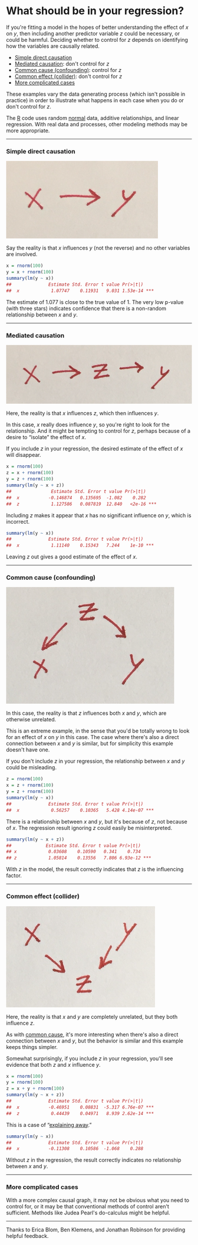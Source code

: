 # What should be in your regression?

If you're fitting a model in the hopes of better understanding the
effect of _x_ on _y_, then including another predictor variable _z_
could be necessary, or could be harmful. Deciding whether to control
for _z_ depends on identifying how the variables are causally related.

 * [Simple direct causation](#direct)
 * [Mediated causation](#mediated): don't control for _z_
 * [Common cause (confounding)](#common_cause): control for _z_
 * [Common effect (collider)](#common_effect): don't control for _z_
 * [More complicated cases](#complicated)

These examples vary the data generating process (which isn't possible
in practice) in order to illustrate what happens in each case when you
do or don't control for _z_.

The [R][] code uses random [normal][] data, additive relationships,
and linear regression. With real data and processes, other modeling
methods may be more appropriate.

[R]: https://www.r-project.org/about.html
[normal]: https://en.wikipedia.org/wiki/Normal_distribution


---

### <a name="direct"></a>Simple direct causation

![x -> y](direct.png)

Say the reality is that _x_ influences _y_ (not the reverse) and no
other variables are involved.

<!-- set.seed(99) -->

```r
x = rnorm(100)
y = x + rnorm(100)
summary(lm(y ~ x))
##              Estimate Std. Error t value Pr(>|t|)
##  x            1.07747    0.11931   9.031 1.53e-14 ***
```

The estimate of 1.077 is close to the true value of 1. The very low
p-value (with three stars) indicates confidence that there is a
non-random relationship between _x_ and _y_.


---

### <a name="mediated"></a>Mediated causation

![x -> z -> y](mediated.png)

Here, the reality is that _x_ influences _z_, which then influences
_y_.

In this case, _x_ really does influence _y_, so you're right to look
for the relationship. And it might be tempting to control for _z_,
perhaps because of a desire to “isolate” the effect of _x_.

If you include _z_ in your regression, the desired estimate of the
effect of _x_ will disappear.

<!-- set.seed(101) -->

```r
x = rnorm(100)
z = x + rnorm(100)
y = z + rnorm(100)
summary(lm(y ~ x + z))
##               Estimate Std. Error t value Pr(>|t|)
##  x           -0.146874   0.135695  -1.082    0.282
##  z            1.127586   0.087819  12.840   <2e-16 ***
```

Including _z_ makes it appear that _x_ has no significant influence on
_y_, which is incorrect.

```r
summary(lm(y ~ x))
##              Estimate Std. Error t value Pr(>|t|)
##  x            1.11140    0.15343   7.244    1e-10 ***
```

Leaving _z_ out gives a good estimate of the effect of _x_.


---

### <a name="common_cause"></a>Common cause (confounding)

![x <- z -> y](common_cause.png)

In this case, the reality is that _z_ influences both _x_ and _y_,
which are otherwise unrelated.

This is an extreme example, in the sense that you'd be totally wrong
to look for an effect of _x_ on _y_ in this case. The case where
there's also a direct connection between _x_ and _y_ is similar, but
for simplicity this example doesn't have one.

If you don't include _z_ in your regression, the relationship between
_x_ and _y_ could be misleading.

<!-- set.seed(103) -->

```r
z = rnorm(100)
x = z + rnorm(100)
y = z + rnorm(100)
summary(lm(y ~ x))
##              Estimate Std. Error t value Pr(>|t|)
##  x            0.56257    0.10365   5.428 4.14e-07 ***
```

There is a relationship between _x_ and _y_, but it's because of _z_,
not because of _x_. The regression result ignoring _z_ could easily be
misinterpreted.

```r
summary(lm(y ~ x + z))
##             Estimate Std. Error t value Pr(>|t|)
## x            0.03608    0.10590   0.341    0.734
## z            1.05814    0.13556   7.806 6.93e-12 ***
```

With _z_ in the model, the result correctly indicates that _z_ is the
influencing factor.


---

### <a name="common_effect"></a>Common effect (collider)

![x -> z <- y](collider.png)

Here, the reality is that _x_ and _y_ are completely unrelated, but
they both influence _z_.

As with [common cause](#common_cause), it's more interesting when
there's also a direct connection between _x_ and _y_, but the behavior
is similar and this example keeps things simpler.

Somewhat surprisingly, if you include _z_ in your regression, you'll
see evidence that both _z_ and _x_ influence _y_.

<!-- set.seed(105) -->

```r
x = rnorm(100)
y = rnorm(100)
z = x + y + rnorm(100)
summary(lm(y ~ x + z))
##              Estimate Std. Error t value Pr(>|t|)
##  x           -0.46951    0.08831  -5.317 6.76e-07 ***
##  z            0.44439    0.04971   8.939 2.62e-14 ***
```

This is a case of “[explaining away][].”

[explaining away]: https://www.researchgate.net/publication/3192123_Explaining_explaining_away%27

```r
summary(lm(y ~ x))
##              Estimate Std. Error t value Pr(>|t|)
##  x           -0.11308    0.10586  -1.068    0.288
```

Without _z_ in the regression, the result correctly indicates no
relationship between _x_ and _y_.


---

### <a name="complicated"></a>More complicated cases

With a more complex causal graph, it may not be obvious what you need
to control for, or it may be that conventional methods of control
aren't sufficient. Methods like Judea Pearl's do-calculus might be
helpful.


---

Thanks to Erica Blom, Ben Klemens, and Jonathan Robinson for providing
helpful feedback.
